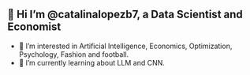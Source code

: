 ## 👋 Hi I’m @catalinalopezb7, a Data Scientist and Economist
- 👀 I’m interested in Artificial Intelligence, Economics,  Optimization, Psychology, Fashion and football. 
- 🌱 I’m currently learning about LLM and CNN.
<!--
**catalinalopezb7/catalinalopezb7** is a ✨ _special_ ✨ repository because its `README.md` (this file) appears on your GitHub profile.

Here are some ideas to get you started:

- 🔭 I’m currently working on ...
- 🌱 I’m currently learning ...
- 👯 I’m looking to collaborate on ...
- 🤔 I’m looking for help with ...
- 💬 Ask me about ...
- 📫 How to reach me: ...
- 😄 Pronouns: ...
- ⚡ Fun fact: ...
-->
